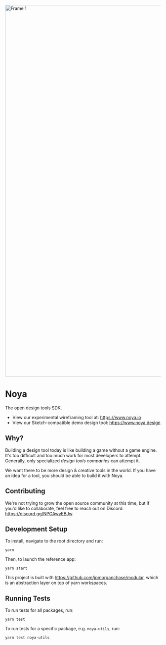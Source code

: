 <img width="1200" alt="Frame 1" src="https://user-images.githubusercontent.com/1198882/217942771-01367c66-6e4b-40f5-9427-caa42f53138a.png">

# Noya

The open design tools SDK.

- View our experimental wireframing tool at: https://www.noya.io
- View our Sketch-compatible demo design tool: https://www.noya.design

## Why?

Building a design tool today is like building a game without a game engine. It's too difficult and too much work for most developers to attempt. Generally, only specialized *design tools companies* can attempt it.

We want there to be more design & creative tools in the world. If you have an idea for a tool, you should be able to build it with Noya.

## Contributing

We're not trying to grow the open source community at this time, but if you'd like to collaborate, feel free to reach out on Discord: https://discord.gg/NPGAwyEBJw

## Development Setup

To install, navigate to the root directory and run:

```
yarn
```

Then, to launch the reference app:

```
yarn start
```

This project is built with https://github.com/jpmorganchase/modular, which is an
abstraction layer on top of yarn workspaces.

## Running Tests

To run tests for all packages, run:

```
yarn test
```

To run tests for a specific package, e.g. `noya-utils`, run:

```
yarn test noya-utils
```

